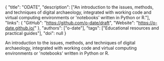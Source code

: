 {
  "title": "ODATE",
  "description": ["An introduction to the issues, methods, and techniques of digital archaeology, integrated with working code and virtual computing environments or 'notebooks' written in Python or R."],
  "links": {
    "GitHub": "https://github.com/o-date/draft",
    "Website": "https://o-date.github.io/"
  },
  "authors": ["o-date"],
  "tags": ["Educational resources and practical guides"],
  "doi": null
}

<!-- Generated by csv2md.R – do not edit by hand -->

An introduction to the issues, methods, and techniques of digital archaeology, integrated with working code and virtual computing environments or 'notebooks' written in Python or R.